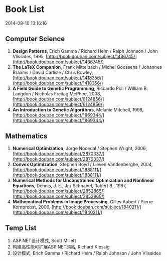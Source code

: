 # Book List
2014-08-10 13:16:16

## Computer Science

1. **Design Patterns**,  Erich Gamma / Richard Helm / Ralph Johnson / John Vlissides, 1995, [http://book.douban.com/subject/1436745/](http://book.douban.com/subject/1436745/)
2. **The LaTeX Companion**, Frank Mittelbach / Michel Goossens / Johannes Braams / David Carlisle / Chris Rowley, [http://book.douban.com/subject/1418356/](http://book.douban.com/subject/1418356/)
3. **A Field Guide to Genetic Programming**, Riccardo Poli / William B. Langdon / Nicholas Freitag McPhee, 2008, [http://book.douban.com/subject/6124856/](http://book.douban.com/subject/6124856/)
4. **An Introduction to Genetic Algorithms**, Melanie Mitchell, 1998, [http://book.douban.com/subject/1869344/](http://book.douban.com/subject/1869344/)

## Mathematics

1. **Numerical Optimization**, Jorge Nocedal / Stephen Wright, 2006, [http://book.douban.com/subject/2870337/](http://book.douban.com/subject/2870337/)
2. **Convex Optimization**, Stephen Boyd / Lieven Vandenberghe, 2004, [http://book.douban.com/subject/1888111/](http://book.douban.com/subject/1888111/)
3. **Numerical Methods for Unconstrained Optimization and Nonlinear Equations**, Dennis, J. E., Jr./ Schnabel, Robert B., 1987, [http://book.douban.com/subject/2852865/](http://book.douban.com/subject/2852865/)
4. **Mathematical Problems in Image Processing**, Gilles Aubert / Pierre Kornprobst, 2006, [http://book.douban.com/subject/1840211/](http://book.douban.com/subject/1840211/)

## Temp List

1. ASP.NET设计模式, Scott Millett
2. 构建高性能可扩展ASP.NET网站, Richard Kiessig
3. 设计模式, Erich Gamma / Richard Helm / Ralph Johnson / John Vlissides